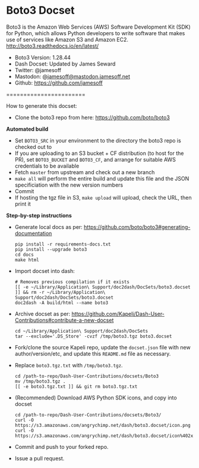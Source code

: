 Boto3 Docset
=======================
Boto3 is the Amazon Web Services (AWS) Software Development Kit (SDK) for Python, which allows Python developers to write software that makes use of services like Amazon S3 and Amazon EC2.
http://boto3.readthedocs.io/en/latest/

* Boto3 Version: 1.28.44
* Dash Docset: Updated by James Seward
* Twitter: @jamesoff
* Mastodon: @jamesoff@mastodon.jamesoff.net
* Github: https://github.com/jamesoff

=======================

How to generate this docset:

* Clone the boto3 repo from here: https://github.com/boto/boto3

**Automated build**

* Set `BOTO3_SRC` in your environment to the directory the boto3 repo is checked out to
* If you are uploading to an S3 bucket + CF distribution (to host for the PR), set `BOTO3_BUCKET` and `BOTO3_CF`, and arrange for suitable AWS credentials to be available
* Fetch `master` from upstream and check out a new branch
* `make all` will perform the entire build and update this file and the JSON specificiation with the new version numbers
* Commit
* If hosting the tgz file in S3, `make upload` will upload, check the URL, then print it

**Step-by-step instructions**

* Generate local docs as per: https://github.com/boto/boto3#generating-documentation
	```
	pip install -r requirements-docs.txt
	pip install --upgrade boto3
	cd docs
	make html
	```

* Import docset into dash:
	```
	# Removes previous compilation if it exists
	[[ -e ~/Library/Application\ Support/doc2dash/DocSets/boto3.docset ]] && rm -r ~/Library/Application\ Support/doc2dash/DocSets/boto3.docset
	doc2dash -A build/html --name boto3
	```

* Archive docset as per: https://github.com/Kapeli/Dash-User-Contributions#contribute-a-new-docset
	```
	cd ~/Library/Application\ Support/doc2dash/DocSets
	tar --exclude='.DS_Store' -cvzf /tmp/boto3.tgz boto3.docset
	```

* Fork/clone the source Kapeli repo, update the `docset.json` file with new author/version/etc, and update this `README.md` file as necessary.

* Replace `boto3.tgz.txt` with `/tmp/boto3.tgz`.
	```
	cd /path-to-repo/Dash-User-Contributions/docsets/Boto3
	mv /tmp/boto3.tgz .
	[[ -e boto3.tgz.txt ]] && git rm boto3.tgz.txt
	```

* (Recommended) Download AWS Python SDK icons, and copy into docset
	```
	cd /path-to-repo/Dash-User-Contributions/docsets/Boto3/
	curl -O https://s3.amazonaws.com/angrychimp.net/dash/boto3.docset/icon.png
	curl -O https://s3.amazonaws.com/angrychimp.net/dash/boto3.docset/icon%402x.png
	```

* Commit and push to your forked repo.

* Issue a pull request.
